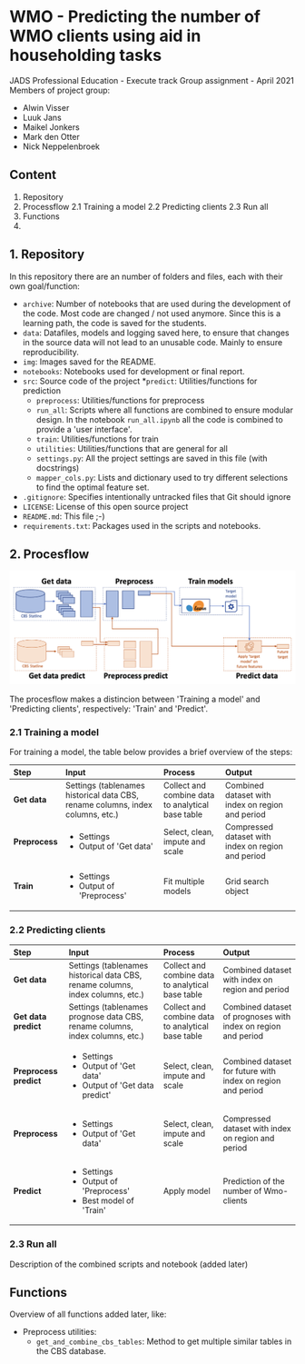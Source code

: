 # WMO - Predicting the number of WMO clients using aid in householding tasks

JADS Professional Education - Execute track
Group assignment - April 2021
Members of project group:
- Alwin Visser
- Luuk Jans
- Maikel Jonkers
- Mark den Otter
- Nick Neppelenbroek

## Content
1. Repository
2. Processflow
   2.1 Training a model
   2.2 Predicting clients
   2.3 Run all
3. Functions
4. 

## 1. Repository
In this repository there are an number of folders and files, each with their own goal/function:
* `archive`: Number of notebooks that are used during the development of the code. Most code are changed / not used anymore. Since this is a learning path, the code is saved for the students. 
* `data`: Datafiles, models and logging saved here, to ensure that changes in the source data will not lead to an unusable code. Mainly to ensure reproducibility.
* `img`: Images saved for the README.
* `notebooks`: Notebooks used for development or final report. 
* `src`: Source code of the project
    *`predict`: Utilities/functions for prediction
    * `preprocess`: Utilities/functions for preprocess
    * `run_all`: Scripts where all functions are combined to ensure modular design. In the notebook `run_all.ipynb` all the code is combined to provide a 'user interface'. 
    * `train`: Utilities/functions for train
    * `utilities`: Utilities/functions that are general for all
    * `settings.py`: All the project settings are saved in this file (with docstrings)
    * `mapper_cols.py`: Lists and dictionary used to try different selections to find the optimal feature set. 
* `.gitignore`: Specifies intentionally untracked files that Git should ignore
* `LICENSE`: License of this open source project
* `README.md`: This file ;-)
* `requirements.txt`: Packages used in the scripts and notebooks.

## 2. Procesflow
![Schematic processflow](/img/PROCESSFLOW.jpg?raw=true "Schematic procesflow")

The procesflow makes a distincion between 'Training a model' and 'Predicting clients', respectively: 'Train' and 'Predict'.

### 2.1 Training a model
For training a model, the table below provides a brief overview of the steps:

|Step|Input|Process|Output|
|:---|:---|:---|:---|
|**Get data**|Settings (tablenames historical data CBS, rename columns, index columns, etc.)|Collect and combine data to analytical base table|Combined dataset with index on region and period| 
|**Preprocess**|<ul><li>Settings</li><li>Output of 'Get data'</li></ul>|Select, clean, impute and scale|Compressed dataset with index on region and period|
|**Train**|<ul><li>Settings</li><li>Output of 'Preprocess'</li></ul>|Fit multiple models|Grid search object|

### 2.2 Predicting clients
|Step|Input|Process|Output|
|:---|:---|:---|:---|
|**Get data**|Settings (tablenames historical data CBS, rename columns, index columns, etc.)|Collect and combine data to analytical base table|Combined dataset with index on region and period| 
|**Get data predict**|Settings (tablenames prognose data CBS, rename columns, index columns, etc.)|Collect and combine data to analytical base table|Combined dataset of prognoses with index on region and period| 
|**Preprocess predict**|<ul><li>Settings</li><li>Output of 'Get data'</li><li>Output of 'Get data predict'</li></ul>|Select, clean, impute and scale|Combined dataset for future with index on region and period|
|**Preprocess**|<ul><li>Settings</li><li>Output of 'Get data'</li></ul>|Select, clean, impute and scale|Compressed dataset with index on region and period|
|**Predict**|<ul><li>Settings</li><li>Output of 'Preprocess'</li><li>Best model of 'Train'</li></ul>|Apply model|Prediction of the number of Wmo-clients|

### 2.3 Run all
Description of the combined scripts and notebook (added later)

## Functions
Overview of all functions added later, like:
* Preprocess utilities:
    * `get_and_combine_cbs_tables`: Method to get multiple similar tables in the CBS database.

